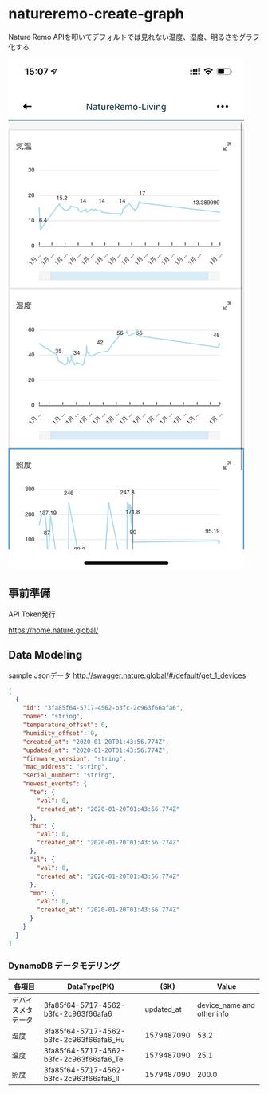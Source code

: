 # natureremo-create-graph

Nature Remo APIを叩いてデフォルトでは見れない温度、湿度、明るさをグラフ化する

![NatureremoGraph](./NatureRemoGraph.png)

## 事前準備

API Token発行

https://home.nature.global/

## Data Modeling

sample Jsonデータ
http://swagger.nature.global/#/default/get_1_devices

```Json
[
  {
    "id": "3fa85f64-5717-4562-b3fc-2c963f66afa6",
    "name": "string",
    "temperature_offset": 0,
    "humidity_offset": 0,
    "created_at": "2020-01-20T01:43:56.774Z",
    "updated_at": "2020-01-20T01:43:56.774Z",
    "firmware_version": "string",
    "mac_address": "string",
    "serial_number": "string",
    "newest_events": {
      "te": {
        "val": 0,
        "created_at": "2020-01-20T01:43:56.774Z"
      },
      "hu": {
        "val": 0,
        "created_at": "2020-01-20T01:43:56.774Z"
      },
      "il": {
        "val": 0,
        "created_at": "2020-01-20T01:43:56.774Z"
      },
      "mo": {
        "val": 0,
        "created_at": "2020-01-20T01:43:56.774Z"
      }
    }
  }
]
```

### DynamoDB データモデリング

|各項目|DataType(PK)|(SK)|Value|
|---|---|---|---|
|デバイスメタデータ|3fa85f64-5717-4562-b3fc-2c963f66afa6|updated_at|device_name and other info|
|湿度|3fa85f64-5717-4562-b3fc-2c963f66afa6_Hu|1579487090|53.2|
|温度|3fa85f64-5717-4562-b3fc-2c963f66afa6_Te|1579487090|25.1|
|照度|3fa85f64-5717-4562-b3fc-2c963f66afa6_Il|1579487090|200.0|






